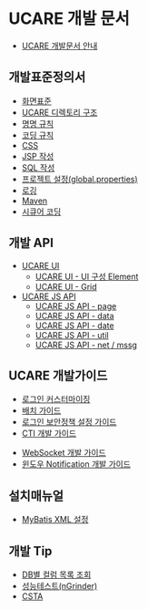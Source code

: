 # UCARE 개발 문서

* [UCARE 개발문서 안내](README.md)


## 개발표준정의서
  * [화면표준](standard/ucare_view.md)
  * [UCARE 디렉토리 구조](standard/ucare_directory.md)
  * [명명 규칙](standard/ucare_naming_rule.md)
  * [코딩 규칙](standard/ucare_cording_rule.md)
  * [CSS](standard/ucare_css.md)
  * [JSP 작성](standard/ucare_jsp.md)
  * [SQL 작성](standard/ucare_sql_xml.md)
  * [프로젝트 설정(global.properties)](ucare_global_properties.md)
  * [로깅](standard/ucare_log4j2.md)
  * [Maven](standard/ucare_maven.md)
  * [시큐어 코딩](standard/ucare_secure_coding.md)

## 개발 API
  * [UCARE UI]()
    * [UCARE UI - UI 구성 Element](api/ucare_ui_element.md)
    * [UCARE UI - Grid](api/ucare_ui_grid.md)
  * [UCARE JS API]()
    * [UCARE JS API - page](api/ucare_api_page.md)
    * [UCARE JS API - data](api/ucare_api_data.md)
    * [UCARE JS API - date](api/ucare_api_date.md)
    * [UCARE JS API - util](api/ucare_api_util.md)
    * [UCARE JS API - net / mssg](api/ucare_api_net_mssg.md)

## UCARE 개발가이드
  * [로그인 커스터마이징](devguide/login_dev_guide.md)
  * [배치 가이드](devguide/batch_guide.md)
  * [로그인 보안정책 설정 가이드](devguide/login_security_guide.md)
  * [CTI 개발 가이드](devguide/cti_dev_guide.md)
  <!-- * [라이센스 가이드](devguide/licence_guide.md) -->
  * [WebSocket 개발 가이드](devguide/websocket_guide.md)
  * [윈도우 Notification 개발 가이드](devguide/notification_guide.md)

## 설치매뉴얼
  * [MyBatis XML 설정](setup/setup_mybatis_config.md)

## 개발 Tip
  * [DB별 컬럼 목록 조회](tip/tip_db_select_column.md)
  * [성능테스트(nGrinder)](tip/tip_ngrinder.md)
  * [CSTA](tip/tip_csta_call.md)
  
